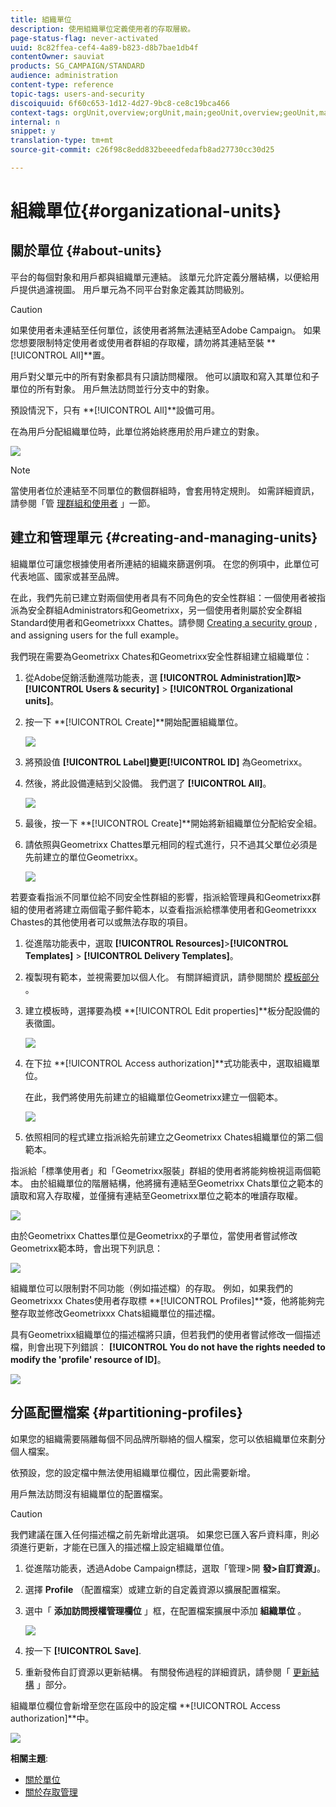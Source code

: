 ```yaml
---
title: 組織單位
description: 使用組織單位定義使用者的存取層級。
page-status-flag: never-activated
uuid: 8c82ffea-cef4-4a89-b823-d8b7bae1db4f
contentOwner: sauviat
products: SG_CAMPAIGN/STANDARD
audience: administration
content-type: reference
topic-tags: users-and-security
discoiquuid: 6f60c653-1d12-4d27-9bc8-ce8c19bca466
context-tags: orgUnit,overview;orgUnit,main;geoUnit,overview;geoUnit,main
internal: n
snippet: y
translation-type: tm+mt
source-git-commit: c26f98c8edd832beeedfedafb8ad27730cc30d25

---
```



# 組織單位{#organizational-units}

## 關於單位 {#about-units}

平台的每個對象和用戶都與組織單元連結。 該單元允許定義分層結構，以便給用戶提供過濾視圖。 用戶單元為不同平台對象定義其訪問級別。

>[!CAUTION]
>
>如果使用者未連結至任何單位，該使用者將無法連結至Adobe Campaign。 如果您想要限制特定使用者或使用者群組的存取權，請勿將其連結至裝 **[!UICONTROL All]**置。

用戶對父單元中的所有對象都具有只讀訪問權限。 他可以讀取和寫入其單位和子單位的所有對象。 用戶無法訪問並行分支中的對象。

預設情況下，只有 **[!UICONTROL All]**設備可用。

在為用戶分配組織單位時，此單位將始終應用於用戶建立的對象。

![](assets/user_management_2.png)

>[!NOTE]
>
>當使用者位於連結至不同單位的數個群組時，會套用特定規則。 如需詳細資訊，請參閱「管 [理群組和使用者](../../administration/using/managing-groups-and-users.md) 」一節。

## 建立和管理單元 {#creating-and-managing-units}

組織單位可讓您根據使用者所連結的組織來篩選例項。 在您的例項中，此單位可代表地區、國家或甚至品牌。

在此，我們先前已建立對兩個使用者具有不同角色的安全性群組：一個使用者被指派為安全群組Administrators和Geometrixx，另一個使用者則屬於安全群組Standard使用者和Geometrixxx Chattes。請參閱 [Creating a security group](../../administration/using/managing-groups-and-users.md#creating-a-security-group-and-assigning-users) , and assigning users for the full example。

我們現在需要為Geometrixx Chates和Geometrixx安全性群組建立組織單位：

1. 從Adobe促銷活動進階功能表，選 **[!UICONTROL Administration]**取>**[!UICONTROL Users & security]** > **[!UICONTROL Organizational units]**。
1. 按一下 **[!UICONTROL Create]**開始配置組織單位。

   ![](assets/manage_units_1.png)

1. 將預設值 **[!UICONTROL Label]**變更**[!UICONTROL ID]** 為Geometrixx。
1. 然後，將此設備連結到父設備。 我們選了 **[!UICONTROL All]**。

   ![](assets/manage_units_2.png)

1. 最後，按一下 **[!UICONTROL Create]**開始將新組織單位分配給安全組。
1. 請依照與Geometrixx Chattes單元相同的程式進行，只不過其父單位必須是先前建立的單位Geometrixx。

   ![](assets/manage_units_3.png)

若要查看指派不同單位給不同安全性群組的影響，指派給管理員和Geometrixx群組的使用者將建立兩個電子郵件範本，以查看指派給標準使用者和Geometrixxx Chastes的其他使用者可以或無法存取的項目。

1. 從進階功能表中，選取 **[!UICONTROL Resources]**>**[!UICONTROL Templates]** > **[!UICONTROL Delivery Templates]**。
1. 複製現有範本，並視需要加以個人化。 有關詳細資訊，請參閱關於 [模板部分](../../start/using/marketing-activity-templates.md) 。
1. 建立模板時，選擇要為模 **[!UICONTROL Edit properties]**板分配設備的表徵圖。

   ![](assets/manage_units_6.png)

1. 在下拉 **[!UICONTROL Access authorization]**式功能表中，選取組織單位。

   在此，我們將使用先前建立的組織單位Geometrixx建立一個範本。

   ![](assets/manage_units_5.png)

1. 依照相同的程式建立指派給先前建立之Geometrixx Chates組織單位的第二個範本。

指派給「標準使用者」和「Geometrixx服裝」群組的使用者將能夠檢視這兩個範本。 由於組織單位的階層結構，他將擁有連結至Geometrixx Chats單位之範本的讀取和寫入存取權，並僅擁有連結至Geometrixx單位之範本的唯讀存取權。

![](assets/manage_units_7.png)

由於Geometrixx Chattes單位是Geometrixx的子單位，當使用者嘗試修改Geometrixx範本時，會出現下列訊息：

![](assets/manage_units_8.png)

組織單位可以限制對不同功能（例如描述檔）的存取。 例如，如果我們的Geometrixxx Chates使用者存取標 **[!UICONTROL Profiles]**簽，他將能夠完整存取並修改Geometrixxx Chats組織單位的描述檔。

具有Geometrixx組織單位的描述檔將只讀，但若我們的使用者嘗試修改一個描述檔，則會出現下列錯誤： **[!UICONTROL You do not have the rights needed to modify the 'profile' resource of ID]**。

![](assets/manage_units_10.png)

## 分區配置檔案 {#partitioning-profiles}

如果您的組織需要隔離每個不同品牌所聯絡的個人檔案，您可以依組織單位來劃分個人檔案。

依預設，您的設定檔中無法使用組織單位欄位，因此需要新增。

用戶無法訪問沒有組織單位的配置檔案。

>[!CAUTION]
>
>我們建議在匯入任何描述檔之前先新增此選項。 如果您已匯入客戶資料庫，則必須進行更新，才能在已匯入的描述檔上設定組織單位值。

1. 從進階功能表，透過Adobe Campaign標誌，選取「管理>開 **發>自訂資源」**。
1. 選擇 **Profile** （配置檔案）或建立新的自定義資源以擴展配置檔案。
1. 選中「 **添加訪問授權管理欄位** 」框，在配置檔案擴展中添加 **組織單位** 。

   ![](assets/user_management_9.png)

1. 按一下 **[!UICONTROL Save]**.
1. 重新發佈自訂資源以更新結構。 有關發佈過程的詳細資訊，請參閱「 [更新結構](../../developing/using/data-model-concepts.md) 」部分。

組織單位欄位會新增至您在區段中的設定檔 **[!UICONTROL Access authorization]**中。

![](assets/user_management_10.png)

**相關主題**:

* [關於單位](../../administration/using/organizational-units.md#about-units)
* [關於存取管理](../../administration/using/about-access-management.md)

